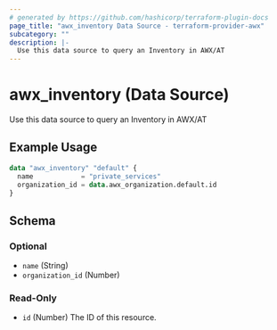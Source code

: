 ```yaml
---
# generated by https://github.com/hashicorp/terraform-plugin-docs
page_title: "awx_inventory Data Source - terraform-provider-awx"
subcategory: ""
description: |-
  Use this data source to query an Inventory in AWX/AT
---
```


# awx_inventory (Data Source)

Use this data source to query an Inventory in AWX/AT

## Example Usage

```terraform
data "awx_inventory" "default" {
  name            = "private_services"
  organization_id = data.awx_organization.default.id
}
```

<!-- schema generated by tfplugindocs -->
## Schema

### Optional

- `name` (String)
- `organization_id` (Number)

### Read-Only

- `id` (Number) The ID of this resource.
